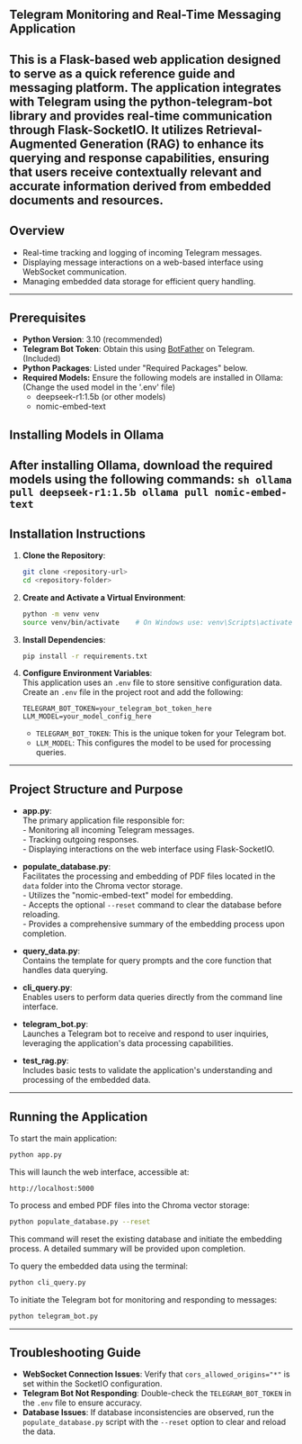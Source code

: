 
## Telegram Monitoring and Real-Time Messaging Application  

This is a Flask-based web application designed to serve as a quick reference guide and messaging platform. The application integrates with Telegram using the python-telegram-bot library and provides real-time communication through Flask-SocketIO. It utilizes Retrieval-Augmented Generation (RAG) to enhance its querying and response capabilities, ensuring that users receive contextually relevant and accurate information derived from embedded documents and resources.
---

## Overview  
- Real-time tracking and logging of incoming Telegram messages.  
- Displaying message interactions on a web-based interface using WebSocket communication.  
- Managing embedded data storage for efficient query handling.  

---

## Prerequisites  

- **Python Version**: 3.10 (recommended)  
- **Telegram Bot Token**: Obtain this using [BotFather](https://t.me/botfather) on Telegram. (Included)  
- **Python Packages**: Listed under "Required Packages" below.  
- **Required Models:** Ensure the following models are installed in Ollama: (Change the used model in the '.env' file)
    - deepseek-r1:1.5b (or other models)
    - nomic-embed-text



## Installing Models in Ollama

After installing Ollama, download the required models using the following commands:
    ```sh
    ollama pull deepseek-r1:1.5b
    ollama pull nomic-embed-text
    ```
---


## Installation Instructions  

1. **Clone the Repository**:  
    ```sh
    git clone <repository-url>
    cd <repository-folder>
    ```

2. **Create and Activate a Virtual Environment**:  
    ```sh
    python -m venv venv
    source venv/bin/activate    # On Windows use: venv\Scripts\activate
    ```

3. **Install Dependencies**:  
    ```sh
    pip install -r requirements.txt
    ```

4. **Configure Environment Variables**:  
    This application uses an `.env` file to store sensitive configuration data.  
    Create an `.env` file in the project root and add the following:  
    ```env
    TELEGRAM_BOT_TOKEN=your_telegram_bot_token_here
    LLM_MODEL=your_model_config_here
    ```

    - `TELEGRAM_BOT_TOKEN`: This is the unique token for your Telegram bot.  
    - `LLM_MODEL`: This configures the model to be used for processing queries.  

---

## Project Structure and Purpose  

- **app.py**:  
    The primary application file responsible for:  
      - Monitoring all incoming Telegram messages.  
      - Tracking outgoing responses.  
      - Displaying interactions on the web interface using Flask-SocketIO.  

- **populate_database.py**:  
    Facilitates the processing and embedding of PDF files located in the `data` folder into the Chroma vector storage.  
      - Utilizes the "nomic-embed-text" model for embedding.  
      - Accepts the optional `--reset` command to clear the database before reloading.  
      - Provides a comprehensive summary of the embedding process upon completion.  

- **query_data.py**:  
    Contains the template for query prompts and the core function that handles data querying.  

- **cli_query.py**:  
    Enables users to perform data queries directly from the command line interface.  

- **telegram_bot.py**:  
    Launches a Telegram bot to receive and respond to user inquiries, leveraging the application's data processing capabilities.  

- **test_rag.py**:  
    Includes basic tests to validate the application's understanding and processing of the embedded data.  

---

## Running the Application  

To start the main application:  
```sh
python app.py
```
This will launch the web interface, accessible at:  
```
http://localhost:5000
```

To process and embed PDF files into the Chroma vector storage:  
```sh
python populate_database.py --reset
```
This command will reset the existing database and initiate the embedding process. A detailed summary will be provided upon completion.  

To query the embedded data using the terminal:  
```sh
python cli_query.py
```

To initiate the Telegram bot for monitoring and responding to messages:  
```sh
python telegram_bot.py
```

---

## Troubleshooting Guide  
- **WebSocket Connection Issues**: Verify that `cors_allowed_origins="*"` is set within the SocketIO configuration.  
- **Telegram Bot Not Responding**: Double-check the `TELEGRAM_BOT_TOKEN` in the `.env` file to ensure accuracy.  
- **Database Issues**: If database inconsistencies are observed, run the `populate_database.py` script with the `--reset` option to clear and reload the data.  

